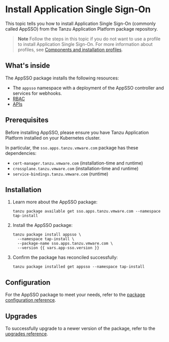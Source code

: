 # Install Application Single Sign-On

This topic tells you how to install Application Single Sign-On (commonly called AppSSO) 
from the Tanzu Application Platform package repository.

>**Note** Follow the steps in this topic if you do not want to use a profile to install Application Single Sign-On.
For more information about profiles, see [Components and installation profiles](../../about-package-profiles.hbs.md).

## What's inside

The AppSSO package installs the following resources:

- The `appsso` namespace with a deployment of the AppSSO controller and services for webhooks.
- [RBAC](../reference/rbac.hbs.md)
- [APIs](../reference/api/index.hbs.md)

## Prerequisites

Before installing AppSSO, please ensure you have Tanzu Application Platform
installed on your Kubernetes cluster.

In particular, the `sso.apps.tanzu.vmware.com` package has these dependencies:

* `cert-manager.tanzu.vmware.com` (installation-time and runtime)
* `crossplane.tanzu.vmware.com` (installation-time and runtime)
* `service-bindings.tanzu.vmware.com` (runtime)

## Installation

1. Learn more about the AppSSO package:

   ```shell
   tanzu package available get sso.apps.tanzu.vmware.com --namespace tap-install
   ```

1. Install the AppSSO package:

   ```shell
   tanzu package install appsso \
     --namespace tap-install \
     --package-name sso.apps.tanzu.vmware.com \
     --version {{ vars.app-sso.version }}
   ```

1. Confirm the package has reconciled successfully:

   ```shell
   tanzu package installed get appsso --namespace tap-install
   ```

## Configuration

For the AppSSO package to meet your needs, refer to the [package configuration
reference](../reference/package-configuration.hbs.md).

## Upgrades

To successfully upgrade to a newer version of the package, refer to the
[upgrades reference](../reference/upgrades.hbs.md).

